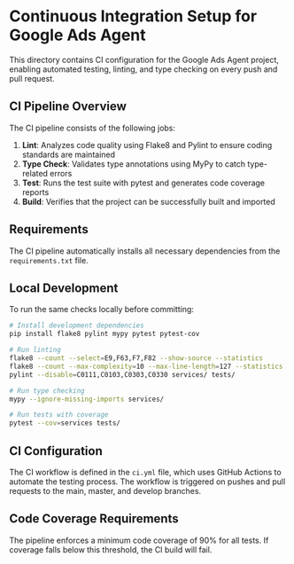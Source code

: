 # Continuous Integration Setup for Google Ads Agent

This directory contains CI configuration for the Google Ads Agent project, enabling automated testing, linting, and type checking on every push and pull request.

## CI Pipeline Overview

The CI pipeline consists of the following jobs:

1. **Lint**: Analyzes code quality using Flake8 and Pylint to ensure coding standards are maintained
2. **Type Check**: Validates type annotations using MyPy to catch type-related errors
3. **Test**: Runs the test suite with pytest and generates code coverage reports
4. **Build**: Verifies that the project can be successfully built and imported

## Requirements

The CI pipeline automatically installs all necessary dependencies from the `requirements.txt` file.

## Local Development

To run the same checks locally before committing:

```bash
# Install development dependencies
pip install flake8 pylint mypy pytest pytest-cov

# Run linting
flake8 --count --select=E9,F63,F7,F82 --show-source --statistics
flake8 --count --max-complexity=10 --max-line-length=127 --statistics
pylint --disable=C0111,C0103,C0303,C0330 services/ tests/

# Run type checking
mypy --ignore-missing-imports services/

# Run tests with coverage
pytest --cov=services tests/
```

## CI Configuration

The CI workflow is defined in the `ci.yml` file, which uses GitHub Actions to automate the testing process. The workflow is triggered on pushes and pull requests to the main, master, and develop branches.

## Code Coverage Requirements

The pipeline enforces a minimum code coverage of 90% for all tests. If coverage falls below this threshold, the CI build will fail. 
